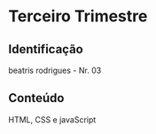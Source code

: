 # Terceiro Trimestre

## Identificação
beatris rodrigues - Nr. 03

## Conteúdo
HTML, CSS e javaScript
